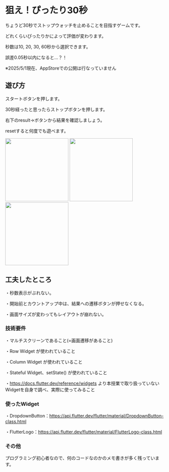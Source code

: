 # 狙え！ぴったり30秒

ちょうど30秒でストップウォッチを止めることを目指すゲームです。

どれくらいぴったりかによって評価が変わります。

秒数は10, 20, 30, 60秒から選択できます。

誤差0.05秒以内になると…？！

※2025/5/1現在、AppStoreでの公開は行なっていません

## 遊び方

スタートボタンを押します。

30秒経ったと思ったらストップボタンを押します。

右下のresult→ボタンから結果を確認しましょう。

resetすると何度でも遊べます。

<img width="200px" src="https://github.com/user-attachments/assets/75ae5ad4-f0a0-473e-9975-c95220e693a1">
<img width="200px" src="https://github.com/user-attachments/assets/cc69c8ec-09ed-4e9f-a8f7-f0f251591edd">
<img width="200px" src="https://github.com/user-attachments/assets/b12e8657-29a6-4182-b10f-b4ab62d03028">


## 工夫したところ

・秒数表示がぶれない。

・開始前とカウントアップ中は、結果への遷移ボタンが押せなくなる。

・画面サイズが変わってもレイアウトが崩れない。

### 技術要件

・マルチスクリーンであること(=画面遷移があること)

・Row Widget が使われていること

・Column Widget が使われていること

・Stateful Widget、setState() が使われていること

・https://docs.flutter.dev/reference/widgets より本授業で取り扱っていないWidgetを自身で調べ、実際に使ってみること

### 使ったWidget

・DropdownButton：https://api.flutter.dev/flutter/material/DropdownButton-class.html

・FlutterLogo：https://api.flutter.dev/flutter/material/FlutterLogo-class.html

### その他

プログラミング初心者なので、何のコードなのかのメモ書きが多く残っています。
